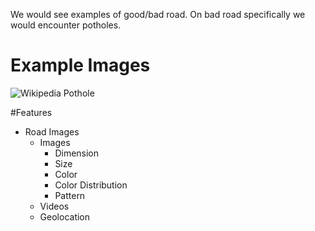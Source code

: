 
We would see examples of good/bad road. On bad road specifically we would encounter potholes.

# Example Images
![Wikipedia Pothole](https://upload.wikimedia.org/wikipedia/commons/9/94/Pothole.jpg)

#Features
* Road Images 
  * Images
    * Dimension
    * Size
    * Color
    * Color Distribution
    * Pattern
  * Videos
  * Geolocation 

